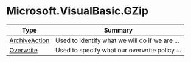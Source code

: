 ﻿
# Microsoft.VisualBasic.GZip

|Type|Summary|
|----|-------|
|[ArchiveAction](./ArchiveAction.md)|Used to identify what we will do if we are ...|
|[Overwrite](./Overwrite.md)|Used to specify what our overwrite policy ...|

